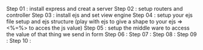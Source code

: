 Step 01 : install express and creat a server
Step 02 : setup routers and controller
Step 03 : install ejs and set view engine
Step 04 : setup your ejs file setup and ejs structure (play with ejs to give a shape to your ejs => <%=%> to acces the js value)
Step 05 : setup the middle ware to access the value of that thing we send in form
Step 06 :
Step 07 :
Step 08 :
Step 09 :
Step 10 :
